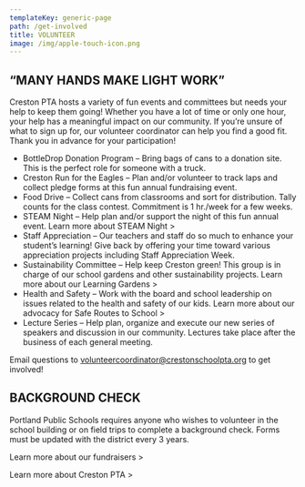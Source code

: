 ```yaml
---
templateKey: generic-page
path: /get-involved
title: VOLUNTEER
image: /img/apple-touch-icon.png
---
```

## “MANY HANDS MAKE LIGHT WORK”

Creston PTA hosts a variety of fun events and committees but needs your help to keep them going! Whether you have a lot of time or only one hour, your help has a meaningful impact on our community. If you’re unsure of what to sign up for, our volunteer coordinator can help you find a good fit. Thank you in advance for your participation!

* BottleDrop Donation Program – Bring bags of cans to a donation site. This is the perfect role for someone with a truck.
* Creston Run for the Eagles – Plan and/or volunteer to track laps and collect pledge forms at this fun annual fundraising event.
* Food Drive – Collect cans from classrooms and sort for distribution. Tally counts for the class contest. Commitment is 1 hr./week for a few weeks.
* STEAM Night – Help plan and/or support the night of this fun annual event. Learn more about STEAM Night >
* Staff Appreciation – Our teachers and staff do so much to enhance your student’s learning! Give back by offering your time toward various appreciation projects including Staff Appreciation Week.
* Sustainability Committee – Help keep Creston green! This group is in charge of our school gardens and other sustainability projects. Learn more about our Learning Gardens >
* Health and Safety – Work with the board and school leadership on issues related to the health and safety of our kids. Learn more about our advocacy for Safe Routes to School >
* Lecture Series – Help plan, organize and execute our new series of speakers and discussion in our community. Lectures take place after the business of each general meeting.

<VOLUNTEER INTEREST FORM>

Email questions to volunteercoordinator@crestonschoolpta.org to get involved!

## BACKGROUND CHECK

Portland Public Schools requires anyone who wishes to volunteer in the school building or on field trips to complete a background check. Forms must be updated with the district every 3 years.

<PPS BACKGROUND CHECK FORM >

Learn more about our fundraisers >

Learn more about Creston PTA >